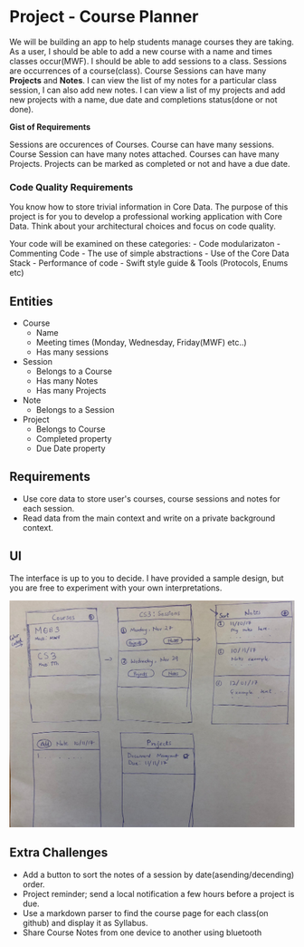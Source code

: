 # Project - Course Planner

We will be building an app to help students manage courses they are taking.
As a user, I should be able to add a new course with a name and times classes occur(MWF).
I should be able to add sessions to a class. Sessions are occurrences of a course(class).
Course Sessions can have many **Projects** and **Notes**. I can view the list of my notes for a particular class session, I can also add new notes.
I can view a list of my projects and add new projects with a name, due date and completions status(done or not done).


**Gist of Requirements**

Sessions are occurences of Courses.
Course can have many sessions. 
Course Session can have many notes attached.
Courses can have many Projects.
Projects can be marked as completed or not and have a due date.


### Code Quality Requirements

You know how to store trivial information in Core Data. The purpose of this project is for you to develop a professional working application with Core Data. Think about your architectural choices and focus on code quality. 

Your code will be examined on these categories:
    - Code modularizaton
    - Commenting Code
    - The use of simple abstractions
    - Use of the Core Data Stack
    - Performance of code
    - Swift style guide & Tools (Protocols, Enums etc)

## Entities
- Course
    - Name
    - Meeting times (Monday, Wednesday, Friday(MWF) etc..)
    - Has many sessions
- Session
    - Belongs to a Course
    - Has many Notes
    - Has many Projects
- Note
    - Belongs to a Session
- Project
    - Belongs to Course
    - Completed property
    - Due Date property

## Requirements

- Use core data to store user's courses, course sessions and notes for each session.
- Read data from the main context and write on a private background context.

## UI

The interface is up to you to decide. I have provided a sample design, but you are free to experiment with your own interpretations.

![Sketch](sk.jpg)

## Extra Challenges

- Add a button to sort the notes of a session by date(asending/decending) order.
- Project reminder; send a local notification a few hours before a project is due.
- Use a markdown parser to find the course page for each class(on github) and display it as Syllabus.
- Share Course Notes from one device to another using bluetooth